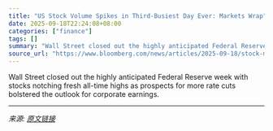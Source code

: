 ```yaml
---
title: "US Stock Volume Spikes in Third-Busiest Day Ever: Markets Wrap"
date: 2025-09-18T22:24:08+08:00
categories: ["finance"]
tags: []
summary: "Wall Street closed out the highly anticipated Federal Reserve week with stocks notching fresh all-time highs as prospects for more rate cuts bolstered the outlook for corporate earnings."
source_url: "https://www.bloomberg.com/news/articles/2025-09-18/stock-market-today-dow-s-p-live-updates"
---
```


Wall Street closed out the highly anticipated Federal Reserve week with stocks notching fresh all-time highs as prospects for more rate cuts bolstered the outlook for corporate earnings.

---

*来源: [原文链接](https://www.bloomberg.com/news/articles/2025-09-18/stock-market-today-dow-s-p-live-updates)*
